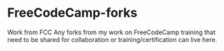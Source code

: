 # FreeCodeCamp-forks
Work from FCC
Any forks from my work on FreeCodeCamp training that need to be shared for collaboration or training/certification can live here.
